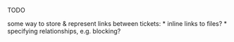 TODO

some way to store & represent links between tickets:
    * inline links to files?
    * specifying relationships, e.g. blocking?
